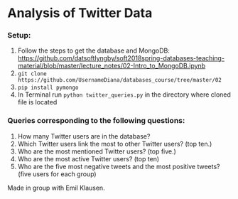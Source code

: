 # Analysis of Twitter Data

### Setup:

1. Follow the steps to get the database and MongoDB:
https://github.com/datsoftlyngby/soft2018spring-databases-teaching-material/blob/master/lecture_notes/02-Intro_to_MongoDB.ipynb
2. `git clone https://github.com/UsernameDiana/databases_course/tree/master/02`
3. `pip install pymongo`
4. In Terminal run `python twitter_queries.py` in the directory where cloned
file is located

### Queries corresponding to the following questions:

1. How many Twitter users are in the database?
2. Which Twitter users link the most to other Twitter users? (top ten.)
3. Who are the most mentioned Twitter users? (top five.)
4. Who are the most active Twitter users? (top ten)
5. Who are the five most negative tweets and the most positive tweets? (five users for each group)

Made in group with Emil Klausen.
